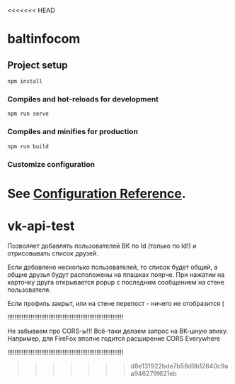 <<<<<<< HEAD
# baltinfocom

## Project setup
```
npm install
```

### Compiles and hot-reloads for development
```
npm run serve
```

### Compiles and minifies for production
```
npm run build
```

### Customize configuration
See [Configuration Reference](https://cli.vuejs.org/config/).
=======
# vk-api-test

Позволяет добавлять пользователей ВК по Id (только по Id!) и отрисовывать список друзей.

Если добавлено несколько пользователей, то список будет общий, а общие друзья будут расположены на плашках поярче. При нажатии на карточку друга открывается popup с последним сообщением на стене пользователя.

Если профиль закрыт, или на стене перепост - ничего не отобразится (

!!!!!!!!!!!!!!!!!!!!!!!!!!!!!!!!!!!!!!!!!!!!!!!!!!!!!!!!!!!!!!!!!

Не забываем про CORS-ы!!!
Всё-таки делаем запрос на ВК-шную апиху.
Например, для FireFox вполне годится расширение CORS Everywhere

!!!!!!!!!!!!!!!!!!!!!!!!!!!!!!!!!!!!!!!!!!!!!!!!!!!!!!!!!!!!!!!!!

>>>>>>> d8e131922bde7b58d9b12640c9aa946279f621eb
